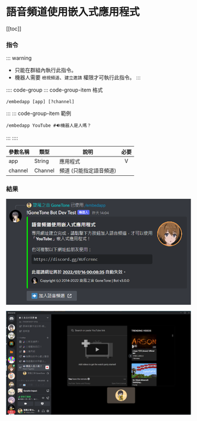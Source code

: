 # 語音頻道使用嵌入式應用程式

[[toc]]

### 指令

::: warning
- 只能在群組內執行此指令。
- 機器人需要 `檢視頻道`、`建立邀請` 權限才可執行此指令。
:::

:::: code-group
::: code-group-item 格式
```text:no-line-numbers
/embedapp [app] [?channel]
```
:::
::: code-group-item 範例
```text:no-line-numbers
/embedapp YouTube #🔊機器人是人嗎？
```
:::
::::

| 參數名稱    | 類型      | 說明            | 必要  |
|---------|---------|---------------|:---:|
| app     | String  | 應用程式          |  V  |
| channel | Channel | 頻道 (只能指定語音頻道) |     |

### 結果

![](../.vuepress/public/others/embedapp/embedapp_1.png)

![](../.vuepress/public/others/embedapp/embedapp_2.png)
